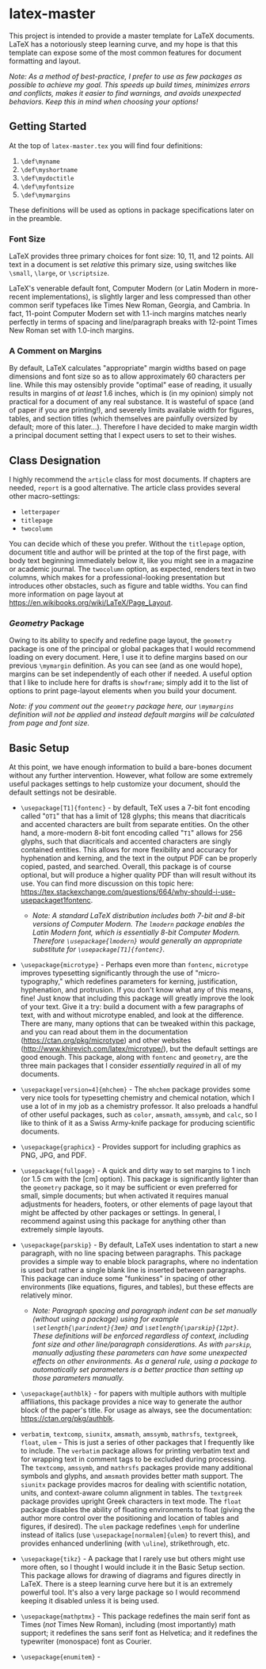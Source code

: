 # latex-master

This project is intended to provide a master template for LaTeX documents. LaTeX has a notoriously steep learning curve, and my hope is that this template can expose some of the most common features for document formatting and layout.

*Note: As a method of best-practice, I prefer to use as few packages as possible to achieve my goal. This speeds up build times, minimizes errors and conflicts, makes it easier to find warnings, and avoids unexpected behaviors. Keep this in mind when choosing your options!*

## Getting Started

At the top of ```latex-master.tex``` you will find four definitions:

1. ```\def\myname```
2. ```\def\myshortname```
3. ```\def\mydoctitle```
4. ```\def\myfontsize```
5. ```\def\mymargins```

These definitions will be used as options in package specifications later on in the preamble. 

### Font Size

LaTeX provides three primary choices for font size: 10, 11, and 12 points. All text in a document is set *relative* this primary size, using switches like ```\small```, ```\large```, or ```\scriptsize```. 

LaTeX's venerable default font, Computer Modern (or Latin Modern in more-recent implementations), is slightly larger and less compressed than other common serif typefaces like Times New Roman, Georgia, and Cambria. In fact, 11-point Computer Modern set with 1.1-inch margins matches nearly perfectly in terms of spacing and line/paragraph breaks with 12-point Times New Roman set with 1.0-inch margins. 

### A Comment on Margins

By default, LaTeX calculates "appropriate" margin widths based on page dimensions and font size so as to allow approximately 60 characters per line. While this may ostensibly provide "optimal" ease of reading, it usually results in margins of *at least* 1.6 inches, which is (in my opinion) simply not practical for a document of any real substance. It is wasteful of space (and of paper if you are printing!), and severely limits available width for figures, tables, and section titles (which themselves are painfully oversized by default; more of this later...). Therefore I have decided to make margin width a principal document setting that I expect users to set to their wishes.

## Class Designation 

I highly recommend the ```article``` class for most documents. If chapters are needed, ```report``` is a good alternative. The article class provides several other macro-settings:

* ```letterpaper```
* ```titlepage```
* ```twocolumn```

You can decide which of these you prefer. Without the ```titlepage``` option, document title and author will be printed at the top of the first page, with body text beginning immediately below it, like you might see in a magazine or academic journal. The ```twocolumn``` option, as expected, renders text in two columns, which makes for a professional-looking presentation but introduces other obstacles, such as figure and table widths. You can find more information on page layout at https://en.wikibooks.org/wiki/LaTeX/Page_Layout.

### *Geometry* Package

Owing to its ability to specify and redefine page layout, the ```geometry``` package is one of the principal or global packages that I would recommend loading on every document. Here, I use it to define margins based on our previous ```\mymargin``` definition. As you can see (and as one would hope), margins can be set independently of each other if needed. A useful option that I like to include here for drafts is ```showframe```; simply add it to the list of options to print page-layout elements when you build your document.

*Note: if you comment out the ```geometry``` package here, our ```\mymargins``` definition will not be applied and instead default margins will be calculated from page and font size.*

## Basic Setup

At this point, we have enough information to build a bare-bones document without any further intervention. However, what follow are some extremely useful packages settings to help customize your document, should the default settings not be desirable.

* ```\usepackage[T1]{fontenc}``` - by default, TeX uses a 7-bit font encoding called "```OT1```" that has a limit of 128 glyphs; this means that diacriticals and accented characters are built from separate entities. On the other hand, a more-modern 8-bit font encoding called "```T1```" allows for 256 glyphs, such that diacriticals and accented characters are singly contained entities. This allows for more flexibility and accuracy for hyphenation and kerning, and the text in the output PDF can be properly copied, pasted, and searched. Overall, this package is of course optional, but will produce a higher quality PDF than will result without its use. You can find more discussion on this topic here: https://tex.stackexchange.com/questions/664/why-should-i-use-usepackaget1fontenc.

	*	*Note: A standard LaTeX distribution includes both 7-bit and 8-bit versions of Computer Modern. The ```lmodern``` package enables the Latin Modern font, which is essentially 8-bit Computer Modern. Therefore ```\usepackage{lmodern}``` would generally an appropriate substitute for ```\usepackage[T1]{fontenc}```.*


* ```\usepackage{microtype}``` - Perhaps even more than ```fontenc```, ```microtype``` improves typesetting significantly through the use of "micro-typography," which redefines parameters for kerning, justification, hyphenation, and protrusion. If you don't know what any of this means, fine! Just know that including this package will greatly improve the look of your text. Give it a try: build a document with a few paragraphs of text, with and without microtype enabled, and look at the difference. There are many, many options that can be tweaked within this package, and you can read about them in the documentation (https://ctan.org/pkg/microtype) and other websites (http://www.khirevich.com/latex/microtype/), but the default settings are good enough. This package, along with ```fontenc``` and ```geometry```, are the three main packages that I consider *essentially required* in all of my documents. 

* ```\usepackage[version=4]{mhchem}``` - The ```mhchem``` package provides some very nice tools for typesetting chemistry and chemical notation, which I use a lot of in my job as a chemistry professor. It also preloads a handful of other useful packages, such as ```color```, ```amsmath```, ```amssymb```, and ```calc```, so I like to think of it as a Swiss Army-knife package for producing scientific documents.

* ```\usepackage{graphicx}``` - Provides support for including graphics as PNG, JPG, and PDF. 

* ```\usepackage{fullpage}``` - A quick and dirty way to set margins to 1 inch (or 1.5 cm with the [cm] option). This package is significantly lighter than the ```geometry``` package, so it may be sufficient or even preferred for small, simple documents; but when activated it requires manual adjustments for headers, footers, or other elements of page layout that might be affected by other packages or settings. In general, I recommend against using this package for anything other than extremely simple layouts.

* ```\usepackage{parskip}``` - By default, LaTeX uses indentation to start a new paragraph, with no line spacing between paragraphs. This package provides a simple way to enable block paragraphs, where no indentation is used but rather a single blank line is inserted between paragraphs. This package can induce some "funkiness" in spacing of other environments (like equations, figures, and tables), but these effects are relatively minor.

	* *Note: Paragraph spacing and paragraph indent can be set manually (without using a package) using for example ```\setlength{\parindent}{3em}``` and ```\setlength{\parskip}{12pt}```. These definitions will be enforced regardless of context, including font size and other line/paragraph considerations. As with ```parskip```, manually adjusting these parameters can have some unexpected effects on other environments. As a general rule, using a package to automatically set parameters is a better practice than setting up those parameters manually.*


* ```\usepackage{authblk}``` - for papers with multiple authors with multiple affiliations, this package provides a nice way to generate the author block of the paper's title. For usage as always, see the documentation: https://ctan.org/pkg/authblk. 

* ```verbatim```, ```textcomp```, ```siunitx```, ```amsmath```, ```amssymb```, ```mathrsfs```, ```textgreek```, ```float```, ```ulem``` - This is just a series of other packages that I frequently like to include. The ```verbatim``` package allows for printing verbatim text and for wrapping text in comment tags to be excluded during processing. The ```textcomp```, ```amssymb```, and ```mathrsfs``` packages provide many additional symbols and glyphs, and ```amsmath``` provides better math support. The ```siunitx``` package provides macros for dealing with scientific notation, units, and context-aware column alignment in tables. The ```textgreek``` package provides upright Greek characters in text mode. The ```float``` package disables the ability of floating environments to float (giving the author more control over the positioning and location of tables and figures, if desired). The ```ulem``` package redefines ```\emph``` for underline instead of italics (use ```\usepackage[normalem]{ulem}``` to revert this), and provides enhanced underlining (with ```\uline```), strikethrough, etc.

* ```\usepackage{tikz}``` - A package that I rarely use but others might use more often, so I thought I would include it in the Basic Setup section. This package allows for drawing of diagrams and figures directly in LaTeX. There is a steep learning curve here but it is an extremely powerful tool. It's also a very large package so I would recommend keeping it disabled unless it is being used.

* ```\usepackage{mathptmx}``` - This package redefines the main serif font as Times (*not* Times New Roman), including (most importantly) math support; it redefines the sans serif font as Helvetica; and it redefines the typewriter (monospace) font as Courier. 

* ```\usepackage{enumitem}``` - 







